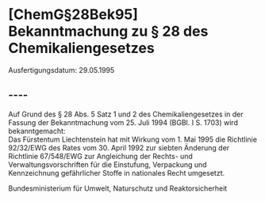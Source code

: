 # [ChemG§28Bek95] Bekanntmachung zu § 28 des Chemikaliengesetzes

Ausfertigungsdatum: 29.05.1995

 

## ----

Auf Grund des § 28 Abs. 5 Satz 1 und 2 des Chemikaliengesetzes in der Fassung der Bekanntmachung vom 25. Juli 1994 (BGBl. I S. 1703) wird bekanntgemacht:  
Das Fürstentum Liechtenstein hat mit Wirkung vom 1. Mai 1995 die Richtlinie 92/32/EWG des Rates vom 30. April 1992 zur siebten Änderung der Richtlinie 67/548/EWG zur Angleichung der Rechts- und Verwaltungsvorschriften für die Einstufung, Verpackung und Kennzeichnung gefährlicher Stoffe in nationales Recht umgesetzt.

Bundesministerium für Umwelt, Naturschutz und Reaktorsicherheit
